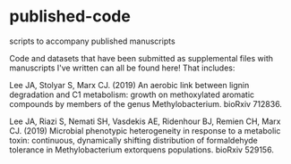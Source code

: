 # published-code
scripts to accompany published manuscripts

Code and datasets that have been submitted as supplemental files with manuscripts I've written can all be found here! That includes:

Lee JA, Stolyar S, Marx CJ. (2019) An aerobic link between lignin degradation and C1 metabolism: growth on methoxylated aromatic compounds by members of the genus Methylobacterium. bioRxiv 712836.

Lee JA, Riazi S, Nemati SH, Vasdekis AE, Ridenhour BJ, Remien CH, Marx CJ. (2019) Microbial phenotypic heterogeneity in response to a metabolic toxin: continuous, dynamically shifting distribution of formaldehyde tolerance in Methylobacterium extorquens populations. bioRxiv 529156.
